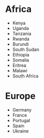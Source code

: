 # Africa
- Kenya
- Uganda
- Tanzania
- Rwanda
- Burundi
- South Sudan
- Ethiopia
- Somalia
- Eritrea
- Malawi
- South Africa

# Europe
- Germany
- France
- Portugal
- Spain
- Ukraine
